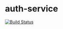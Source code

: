 # auth-service

[![Build Status](https://travis-ci.com/Reserve-Fast/auth-service.svg?branch=master)](https://travis-ci.com/Reserve-Fast/auth-service)
